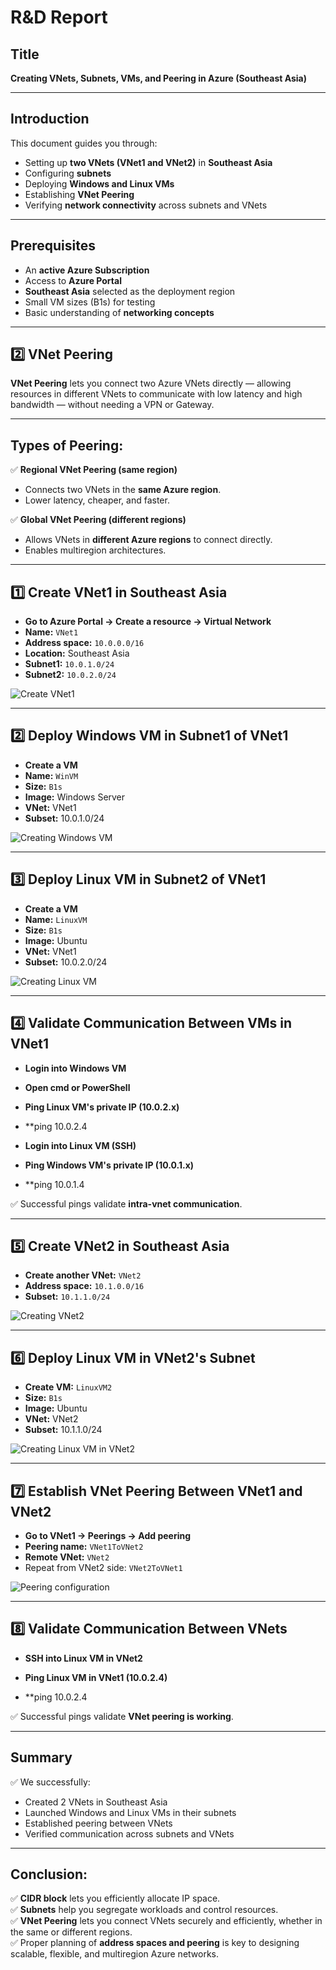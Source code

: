 # R&D Report

## Title
**Creating VNets, Subnets, VMs, and Peering in Azure (Southeast Asia)**

---

## Introduction

This document guides you through:
- Setting up **two VNets (VNet1 and VNet2)** in **Southeast Asia**
- Configuring **subnets**
- Deploying **Windows and Linux VMs**
- Establishing **VNet Peering**
- Verifying **network connectivity** across subnets and VNets

---

## Prerequisites

- An **active Azure Subscription**
- Access to **Azure Portal**
- **Southeast Asia** selected as the deployment region
- Small VM sizes (B1s) for testing
- Basic understanding of **networking concepts**

---
## 2️⃣ VNet Peering

**VNet Peering** lets you connect two Azure VNets directly — allowing resources in different VNets to communicate with low latency and high bandwidth — without needing a VPN or Gateway.

---

## Types of Peering:

✅ **Regional VNet Peering (same region)**  
- Connects two VNets in the **same Azure region**.  
- Lower latency, cheaper, and faster.

✅ **Global VNet Peering (different regions)**  
- Allows VNets in **different Azure regions** to connect directly.  
- Enables multiregion architectures.

---

## 1️⃣ Create VNet1 in Southeast Asia

- **Go to Azure Portal → Create a resource → Virtual Network**
- **Name:** `VNet1`
- **Address space:** `10.0.0.0/16`
- **Location:** Southeast Asia
- **Subnet1:** `10.0.1.0/24`
- **Subnet2:** `10.0.2.0/24`

![Create VNet1](https://example.com/screenshot_vnet1.png)

---

## 2️⃣ Deploy Windows VM in Subnet1 of VNet1

- **Create a VM**
- **Name:** `WinVM`
- **Size:** `B1s`
- **Image:** Windows Server
- **VNet:** VNet1
- **Subset:** 10.0.1.0/24

![Creating Windows VM](https://example.com/screenshot_windows_vm.png)

---

## 3️⃣ Deploy Linux VM in Subnet2 of VNet1

- **Create a VM**
- **Name:** `LinuxVM`
- **Size:** `B1s`
- **Image:** Ubuntu
- **VNet:** VNet1
- **Subset:** 10.0.2.0/24

![Creating Linux VM](https://example.com/screenshot_linux_vm.png)

---

## 4️⃣ Validate Communication Between VMs in VNet1

- **Login into Windows VM**
- **Open cmd or PowerShell**
- **Ping Linux VM's private IP (10.0.2.x)**  
- **ping 10.0.2.4

- **Login into Linux VM (SSH)**
- **Ping Windows VM's private IP (10.0.1.x)**  

- **ping 10.0.1.4


✅ Successful pings validate **intra-vnet communication**.

---

## 5️⃣ Create VNet2 in Southeast Asia

- **Create another VNet:** `VNet2`
- **Address space:** `10.1.0.0/16`
- **Subset:** `10.1.1.0/24`

![Creating VNet2](https://example.com/screenshot_vnet2.png)

---

## 6️⃣ Deploy Linux VM in VNet2's Subnet

- **Create VM:** `LinuxVM2`
- **Size:** `B1s`
- **Image:** Ubuntu
- **VNet:** VNet2
- **Subset:** 10.1.1.0/24

![Creating Linux VM in VNet2](https://example.com/screenshot_vnet2_linux.png)

---

## 7️⃣ Establish VNet Peering Between VNet1 and VNet2

- **Go to VNet1 → Peerings → Add peering**
- **Peering name:** `VNet1ToVNet2`
- **Remote VNet:** `VNet2`
- Repeat from VNet2 side: `VNet2ToVNet1`

![Peering configuration](https://example.com/screenshot_peering.png)

---

## 8️⃣ Validate Communication Between VNets

- **SSH into Linux VM in VNet2**
- **Ping Linux VM in VNet1 (10.0.2.4)**

- **ping 10.0.2.4


✅ Successful pings validate **VNet peering is working**.

---

## Summary

✅ We successfully:
- Created 2 VNets in Southeast Asia
- Launched Windows and Linux VMs in their subnets
- Established peering between VNets
- Verified communication across subnets and VNets

---

## Conclusion:

✅ **CIDR block** lets you efficiently allocate IP space.  
✅ **Subnets** help you segregate workloads and control resources.  
✅ **VNet Peering** lets you connect VNets securely and efficiently, whether in the same or different regions.  
✅ Proper planning of **address spaces and peering** is key to designing scalable, flexible, and multiregion Azure networks.
